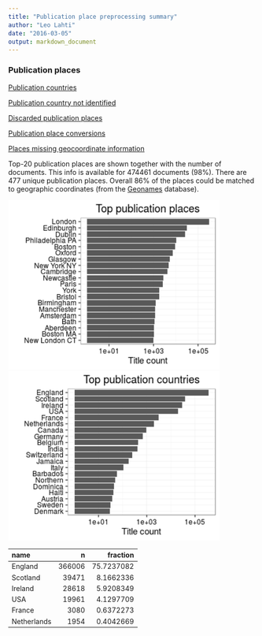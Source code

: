 ```yaml
---
title: "Publication place preprocessing summary"
author: "Leo Lahti"
date: "2016-03-05"
output: markdown_document
---
```


### Publication places

[Publication countries](output.tables/country_accepted.csv)

[Publication country not identified](output.tables/country_discarded.csv)

[Discarded publication places](output.tables/publication_place_discarded.csv)

[Publication place conversions](output.tables/publication_place_conversion_nontrivial.csv)

[Places missing geocoordinate information](output.tables/absentgeocoordinates.csv)


Top-20 publication places are shown together with the number of documents. This info is available for 474461 documents (98%). There are 477 unique publication places. Overall 86% of the places could be matched to geographic coordinates (from the [Geonames](http://download.geonames.org/export/dump/) database).


<img src="figure/summaryplace-1.png" title="plot of chunk summaryplace" alt="plot of chunk summaryplace" width="430px" /><img src="figure/summaryplace-2.png" title="plot of chunk summaryplace" alt="plot of chunk summaryplace" width="430px" />



|name        |      n|   fraction|
|:-----------|------:|----------:|
|England     | 366006| 75.7237082|
|Scotland    |  39471|  8.1662336|
|Ireland     |  28618|  5.9208349|
|USA         |  19961|  4.1297709|
|France      |   3080|  0.6372273|
|Netherlands |   1954|  0.4042669|
